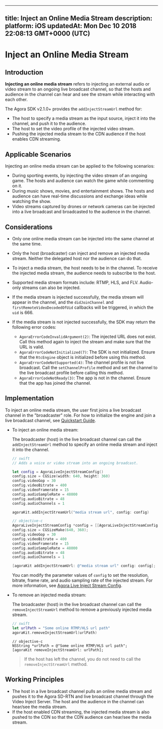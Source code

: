 
---
title: Inject an Online Media Stream
description: 
platform: iOS
updatedAt: Mon Dec 10 2018 22:08:13 GMT+0000 (UTC)
---
# Inject an Online Media Stream
## Introduction

**Injecting an online media stream** refers to injecting an external audio or video stream to an ongoing live broadcast channel, so that the hosts and audience in the channel can hear and see the stream while interacting with each other. 

The Agora SDK v2.1.0+ provides the `addInjectStreamUrl` method for:

- The host to specify a media stream as the input source, inject it into the channel, and push it to the audience.
- The host to set the video profile of the injected video stream.
- Pushing the injected media stream to the CDN audience if the host enables CDN streaming.

## Applicable Scenarios

Injecting an online media stream can be applied to the following scenarios:

- During sporting events, by injecting the video stream of an ongoing game. The hosts and audience can watch the game while commenting on it.
- During music shows, movies, and entertainment shows. The hosts and audience can have real-time discussions and exchange ideas while watching the show.
- Video streams captured by drones or network cameras can be injected into a live broadcast and broadcasted to the audience in the channel.

## Considerations

- Only one online media stream can be injected into the same channel at the same time.
- Only the host (broadcaster) can inject and remove an injected media stream. Neither the delegated host nor the audience can do that.
- To inject a media stream, the host needs to be in the channel. To receive the injected media stream, the audience needs to subscribe to the host.
- Supported media stream formats include: RTMP, HLS, and FLV. Audio-only streams can also be injected.
- If the media stream is injected successfully, the media stream will appear in the channel, and the `didJoinChannel` and `firstRemoteVideoDecodedOfUid` callbacks will be triggered, in which the `uid` is 666.
- If the media stream is not injected successfully, the SDK may return the following error codes:

  - `AgoraErrorCodeInvalidArgument(2)`: The injected URL does not exist. Call this method again to inject the stream and make sure that the URL is valid.
  - `AgoraErrorCodeNotInitialized(7)`: The SDK is not initialized. Ensure that the `RtcEngine` object is initialized before using this method.
  - `AgoraErrorCodeNotSupported(4)`: The channel profile is not live broadcast. Call the `setChannelProfile` method and set the channel to the live broadcast profile before calling this method.
  - `AgoraErrorCodeNotReady(3)`: The app is not in the channel. Ensure that the app has joined the channel.
## Implementation

To inject an online media stream, the user first joins a live broadcast channel in the "broadcaster" role. For how to initialize the engine and join a live broadcast channel, see [Quickstart Guide](https://docs.agora.io/en/Interactive%20Broadcast/ios_video?platform=iOS).

- To inject an online media stream:

  The broadcaster (host) in the live broadcast channel can call the `addInjectStreamUrl` method to specify an online media stream and inject it into the channel.

	```swift
	// swift
	// Adds a voice or video stream into an ongoing broadcast.

	let config = AgoraLiveInjectStreamConfig()
	config.size = CGSize(width: 640, height: 360)
	config.videoGop = 30
	config.videoBitrate = 400
	config.videoFramerate = 15
	config.audioSampleRate = 48000
	config.audioBitrate = 48
	config.audioChannels = 1

	agoraKit.addInjectStreamUrl("media stream url", config: config)
	```

	```objective-c
	// objective-c
	AgoraLiveInjectStreamConfig *config = [[AgoraLiveInjectStreamConfig alloc] init];
	config.size = CGSizeMake(640, 360);
	config.videoGop = 30
	config.videoBitrate = 400
	config.videoFramerate = 15
	config.audioSampleRate = 48000
	config.audioBitrate = 48
	config.audioChannels = 1

	[agoraKit addInjectStreamUrl: @"media stream url" config: config];
	```

	You can modify the parameter values of `config` to set the resolution, bitrate, frame rate, and audio sampling rate of the injected stream. For more information, see [Agora Live Inject Stream Config](https://docs.agora.io/en/Interactive%20Broadcast/API%20Reference/oc/Classes/AgoraLiveInjectStreamConfig.html).
	
- To remove an injected media stream:

	The broadcaster (host) in the live broadcast channel can call the `removeInjectStreamUrl` method to remove a previously injected media stream.

	```swift
	// swift
	let urlPath = "Some online RTMP/HLS url path"
	agoraKit.removeInjectStreamUrl(urlPath)
	```
	
	```
	// objective-c
	NSString *urlPath = @"Some online RTMP/HLS url path";
	[agoraKit removeInjectStreamUrl: urlPath];
	```

	> If the host has left the channel, you do not need to call the `removeInjectStreamUrl` method.

## Working Principles

- The host in a live broadcast channel pulls an online media stream and pushes it to the Agora SD-RTN and live broadcast channel through the Video Inject Server. The host and the audience in the channel can hear/see the media stream.
- If the host enabled CDN streaming, the injected media stream is also pushed to the CDN so that the CDN audience can hear/see the media stream.
